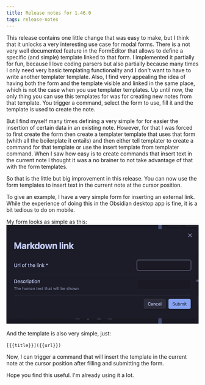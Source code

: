 ```yaml
---
title: Release notes for 1.46.0
tags: release-notes
---
```


This release contains one little change that was easy to make, but I think that it unlocks a very interesting use case for modal forms.
There is a not very well documented feature in the FormEditor that allows to define a specific (and simple) template linked to that form.
I implemented it partially for fun, because I love coding parsers but also partially because many times I only need very basic templating 
functionality and I don't want to have to write another templater template.
Also, I find very appealing the idea of having both the form and the template visible and linked in the same place, which is not the case when you use templater templates.
Up until now, the only thing you can use this templates for was for creating new notes from that template.
You trigger a command, select the form to use, fill it and the template is used to create the note.

But I find myself many times defining a very simple for for easier the insertion of certain data in an existing note.
However, for that I was forced to first create the form then create a templater template that uses that form (whith all the boilerplate it entails)
and then either tell templater to create a command for that template or use the insert template from templater command.
When I saw how easy is to create commands that insert text in the current note I thought it was a no brainer to not take advantage of that with the form templates.

So that is the little but big improvement in this release. You can now use the form templates to insert text in the current note at the cursor position.

To give an example, I have a very simple form for inserting an external link.
While the experience of doing this in the Obsidian desktop app is fine, it is a bit tedious to do on mobile.

My form looks as simple as this:
![External link form](../media/external-link-form.png)

And the template is also very simple, just:

```
[{{title}}]({{url}})
```

Now, I can trigger a command that will insert the template in the current note at the cursor position after filling and submitting the form.

Hope you find this useful. I'm already using it a lot.
